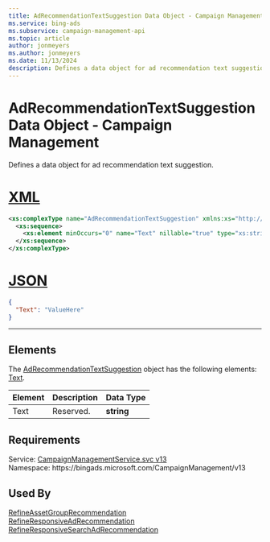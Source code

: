 ```yaml
---
title: AdRecommendationTextSuggestion Data Object - Campaign Management
ms.service: bing-ads
ms.subservice: campaign-management-api
ms.topic: article
author: jonmeyers
ms.author: jonmeyers
ms.date: 11/13/2024
description: Defines a data object for ad recommendation text suggestion.
---
```

# AdRecommendationTextSuggestion Data Object - Campaign Management
Defines a data object for ad recommendation text suggestion.

# [XML](#tab/xml)

```xml
<xs:complexType name="AdRecommendationTextSuggestion" xmlns:xs="http://www.w3.org/2001/XMLSchema">
  <xs:sequence>
    <xs:element minOccurs="0" name="Text" nillable="true" type="xs:string" />
  </xs:sequence>
</xs:complexType>
```

# [JSON](#tab/json)

```json
{
  "Text": "ValueHere"
}
```

-----

## <a name="elements"></a>Elements

The [AdRecommendationTextSuggestion](adrecommendationtextsuggestion.md) object has the following elements: [Text](#text).

|Element|Description|Data Type|
|-----------|---------------|-------------|
|<a name="text"></a>Text|Reserved.|**string**|

## Requirements
Service: [CampaignManagementService.svc v13](https://campaign.api.bingads.microsoft.com/Api/Advertiser/CampaignManagement/v13/CampaignManagementService.svc)  
Namespace: https\://bingads.microsoft.com/CampaignManagement/v13  

## Used By
[RefineAssetGroupRecommendation](refineassetgrouprecommendation.md)  
[RefineResponsiveAdRecommendation](refineresponsiveadrecommendation.md)  
[RefineResponsiveSearchAdRecommendation](refineresponsivesearchadrecommendation.md)  
